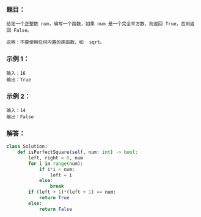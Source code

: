 ### 题目：
```
给定一个正整数 num，编写一个函数，如果 num 是一个完全平方数，则返回 True，否则返回 False。

说明：不要使用任何内置的库函数，如  sqrt。
```
### 示例 1：
```
输入：16
输出：True
```
### 示例 2：
```
输入：14
输出：False
```
### 解答：
```python
class Solution:
    def isPerfectSquare(self, num: int) -> bool:
        left, right = 0, num
        for i in range(num):
            if i*i < num:
                left = i
            else:
                break
        if (left + 1)*(left + 1) == num:
            return True
        else:
            return False
```            

